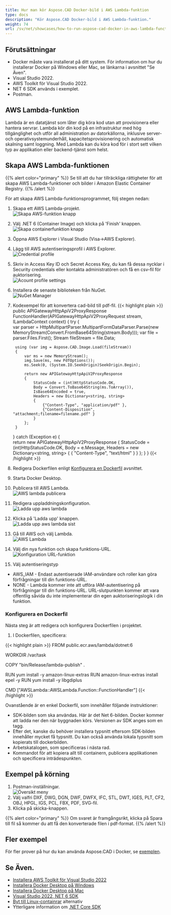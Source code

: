 ```yaml
---
title: Hur man kör Aspose.CAD Docker-bild i AWS Lambda-funktion
type: docs
description: "Kör Aspose.CAD Docker-bild i AWS Lambda-funktion."
weight: 74
url: /sv/net/showcases/how-to-run-aspose-cad-docker-in-aws-lambda-function/
---
```


## Förutsättningar
- Docker måste vara installerat på ditt system. För information om hur du installerar Docker på Windows eller Mac, se länkarna i avsnittet "Se Även".
- Visual Studio 2022.
- AWS Toolkit för Visual Studio 2022.
- NET 6 SDK används i exemplet.
- Postman.

## AWS Lambda-funktion

Lambda är en datatjänst som låter dig köra kod utan att provisionera eller hantera servrar. Lambda kör din kod på en infrastruktur med hög tillgänglighet och utför all administration av datorkällorna, inklusive server- och operativsystemunderhåll, kapacitetsprovisionering och automatisk skalning samt loggning. Med Lambda kan du köra kod för i stort sett vilken typ av applikation eller backend-tjänst som helst.

## Skapa AWS Lambda-funktionen

{{% alert color="primary" %}} 
Se till att du har tillräckliga rättigheter för att skapa AWS Lambda-funktioner och bilder i Amazon Elastic Container Registry.
{{% /alert %}}

För att skapa AWS Lambda-funktionsprogrammet, följ stegen nedan:
1. Skapa ett AWS Lambda-projekt.<br>
![Skapa AWS-funktion knapp](/cad/_assets/showcases/aws/create-project.png)<br>
1. Välj .NET 6 (Container Image) och klicka på 'Finish' knappen.<br>
![Skapa containerfunktion knapp](/cad/_assets/showcases/aws/create-container.png)<br>
1. Öppna AWS Explorer i Visual Studio (Visa->AWS Explorer).
1. Lägg till AWS autentiseringsprofil i AWS Explorer.<br>
![Credential profile](/cad/_assets/showcases/aws/add-aws-credentials-profile.png)<br>
1. Skriv in Access Key ID och Secret Access Key, du kan få dessa nycklar i Security credentials eller kontakta administratören och få en csv-fil för auktorisering.<br>
![Acount profile settings](/cad/_assets/showcases/aws/account-profile.png)<br>
1. Installera de senaste biblioteken från NuGet.<br>
![NuGet Manager](/cad/_assets/showcases/aws/nuget-manager.png)<br>
1. Kodexempel för att konvertera cad-bild till pdf-fil.
{{< highlight plain >}}
public APIGatewayHttpApiV2ProxyResponse FunctionHandler(APIGatewayHttpApiV2ProxyRequest stream, ILambdaContext context)
{
    try
    {            
        var parser = HttpMultipartParser.MultipartFormDataParser.Parse(new MemoryStream(Convert.FromBase64String(stream.Body)));
        var file = parser.Files.First();
        Stream fileStream = file.Data;

        using (var img = Aspose.CAD.Image.Load(fileStream))
        {
            var ms = new MemoryStream();
            img.Save(ms, new PdfOptions());
            ms.Seek(0, (System.IO.SeekOrigin)SeekOrigin.Begin);
          
            return new APIGatewayHttpApiV2ProxyResponse
            {
                StatusCode = (int)HttpStatusCode.OK,
                Body = Convert.ToBase64String(ms.ToArray()),
                IsBase64Encoded = true,
                Headers = new Dictionary<string, string>
                {
                    {"Content-Type", "application/pdf" },
                    {"Content-Disposition", "attachment;filename=filename.pdf" }
                }
            };
        }
    }
    catch (Exception e)
    {           
        return new APIGatewayHttpApiV2ProxyResponse
        {
            StatusCode = (int)HttpStatusCode.OK,
            Body = e.Message,
            Headers = new Dictionary<string, string>
            {
                {
                    "Content-Type", "text/html"
                }
            }
        };
    }
}
{{< /highlight >}}
1. Redigera Dockerfilen enligt <a href="#configuring-a-dockerfile">Konfigurera en Dockerfil</a> avsnittet.
1. Starta Docker Desktop.
1. Publicera till AWS Lambda.<br>
![AWS lambda publicera](/cad/_assets/showcases/aws/publish-aws.png)<br>
1. Redigera uppladdningskonfiguration.<br>
![Ladda upp aws lambda](/cad/_assets/showcases/aws/upload-aws-lambda.png)<br>
1. Klicka på 'Ladda upp' knappen.<br>
![Ladda upp aws lambda sist](/cad/_assets/showcases/aws/upload-aws-lambda-finish.png)<br>
1. Gå till AWS och välj Lambda.<br>
![AWS Lambda](/cad/_assets/showcases/aws/select-aws-lambda.png)<br>
1. Välj din nya funktion och skapa funktions-URL.<br>
![Konfiguration URL-funktion](/cad/_assets/showcases/aws/create-function-url.png)<br>
1. Välj autentiseringstyp
- AWS_IAM - Endast autentiserade IAM-användare och roller kan göra förfrågningar till din funktions-URL.
- NONE - Lambda kommer inte att utföra IAM-autentisering på förfrågningar till din funktions-URL. URL-slutpunkten kommer att vara offentlig såvida du inte implementerar din egen auktoriseringslogik i din funktion.

### Konfigurera en Dockerfil

Nästa steg är att redigera och konfigurera Dockerfilen i projektet.

1. I Dockerfilen, specificera:

{{< highlight plain >}}
FROM public.ecr.aws/lambda/dotnet:6

WORKDIR /var/task

COPY "bin/Release/lambda-publish"  .

RUN yum install -y amazon-linux-extras 
RUN amazon-linux-extras install epel -y
RUN yum install -y libgdiplus  

CMD ["AWSLambda::AWSLambda.Function::FunctionHandler"]
{{< /highlight >}}

Ovanstående är en enkel Dockerfil, som innehåller följande instruktioner:

- SDK-bilden som ska användas. Här är det Net 6-bilden. Docker kommer att ladda ner den när byggnaden körs. Versionen av SDK anges som en tagg.
- Efter det, kanske du behöver installera typsnitt eftersom SDK-bilden innehåller mycket få typsnitt. Du kan också använda lokala typsnitt som kopierats till dockerbilden.
- Arbetskatalogen, som specificeras i nästa rad.
- Kommandot för att kopiera allt till containern, publicera applikationen och specificera inträdespunkten.

## Exempel på körning

1. Postman-inställningar.<br>
![Översikt meny](/cad/_assets/showcases/aws/postman-settings.png)<br>
1. Välj valfri DXF, DWG, DGN, DWF, DWFX, IFC, STL, DWT, IGES, PLT, CF2, OBJ, HPGL, IGS, PCL, FBX, PDF, SVG-fil.
1. Klicka på skicka-knappen.

{{% alert color="primary" %}} 
Om svaret är framgångsrikt, klicka på Spara till fil så kommer du att få den konverterade filen i pdf-format.
{{% /alert %}}

## Fler exempel

För fler prover på hur du kan använda Aspose.CAD i Docker, se [exemplen](https://github.com/aspose-cad/Aspose.CAD-Documentation).


## Se Även.

- [Installera AWS Toolkit för Visual Studio 2022](https://marketplace.visualstudio.com/items?itemName=AmazonWebServices.AWSToolkitforVisualStudio2022)
- [Installera Docker Desktop på Windows](https://docs.docker.com/docker-for-windows/install/)
- [Installera Docker Desktop på Mac](https://docs.docker.com/docker-for-mac/install/)
- [Visual Studio 2022, NET 6 SDK](https://docs.microsoft.com/en-us/dotnet/core/install/windows?tabs=net60#dependencies)
- [Byt till Linux-containrar](https://docs.docker.com/docker-for-windows/#switch-between-windows-and-linux-containers) alternativ
- Ytterligare information om [.NET Core SDK](https://hub.docker.com/_/microsoft-dotnet-sdk)
